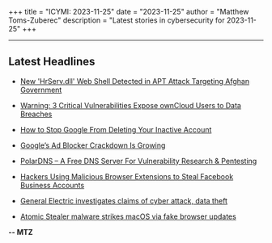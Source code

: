+++
title = "ICYMI: 2023-11-25"
date = "2023-11-25"
author = "Matthew Toms-Zuberec"
description = "Latest stories in cybersecurity for 2023-11-25"
+++

---------------------------------------------------------------------------
## Latest Headlines
- [New 'HrServ.dll' Web Shell Detected in APT Attack Targeting Afghan Government](https://thehackernews.com/2023/11/new-hrservdll-web-shell-detected-in-apt.html)

- [Warning: 3 Critical Vulnerabilities Expose ownCloud Users to Data Breaches](https://thehackernews.com/2023/11/warning-3-critical-vulnerabilities.html)

- [How to Stop Google From Deleting Your Inactive Account](https://www.wired.com/story/how-to-stop-google-delete-account-inactive/)

- [Google’s Ad Blocker Crackdown Is Growing](https://www.wired.com/story/google-chrome-youtube-ad-blocker-crackdown/)

- [PolarDNS – A Free DNS Server For Vulnerability Research & Pentesting](https://cybersecuritynews.com/polardns-a-free-dns-server/)

- [Hackers Using Malicious Browser Extensions to Steal Facebook Business Accounts](https://cybersecuritynews.com/malicious-hackers-browser-extensions/)

- [General Electric investigates claims of cyber attack, data theft](https://www.bleepingcomputer.com/news/security/general-electric-investigates-claims-of-cyber-attack-data-theft/)

- [Atomic Stealer malware strikes macOS via fake browser updates](https://www.bleepingcomputer.com/news/security/atomic-stealer-malware-strikes-macos-via-fake-browser-updates/)

**-- MTZ**